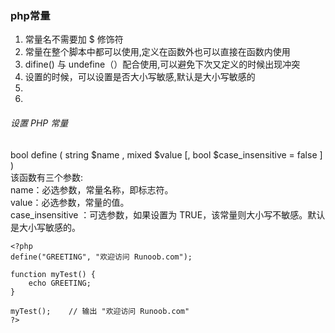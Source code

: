 ### php常量

1.  常量名不需要加 $ 修饰符
2.  常量在整个脚本中都可以使用,定义在函数外也可以直接在函数内使用
3.  difine() 与 undefine（）配合使用,可以避免下次又定义的时候出现冲突
4.  设置的时候，可以设置是否大小写敏感,默认是大小写敏感的
5.  
6.  


###### 设置 PHP 常量
bool define ( string $name , mixed $value [, bool $case_insensitive = false ] )
<br/>该函数有三个参数:  
name：必选参数，常量名称，即标志符。  
value：必选参数，常量的值。  
case_insensitive ：可选参数，如果设置为 TRUE，该常量则大小写不敏感。默认是大小写敏感的。  
```
<?php
define("GREETING", "欢迎访问 Runoob.com");
 
function myTest() {
    echo GREETING;
}
 
myTest();    // 输出 "欢迎访问 Runoob.com"
?>
```